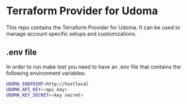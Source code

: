 # Terraform Provider for Udoma

This repo contains the Terraform Provider for Udoma. It can be used to manage account specific setups and customizations.

## .env file

In order to run make test you need to have an .env file that contains the following environment variables:

```sh
UDOMA_ENDPOINT=http://hostlocal
UDOMA_API_KEY=<api key>
UDOMA_KEY_SECRET=<key secret>
```
